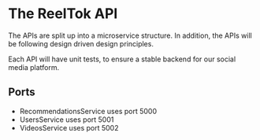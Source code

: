 # The ReelTok API

The APIs are split up into a microservice structure.
In addition, the APIs will be following design driven design principles.

Each API will have unit tests, to ensure a stable backend for our social media platform.

## Ports

- RecommendationsService uses port 5000
- UsersService uses port 5001
- VideosService uses port 5002
